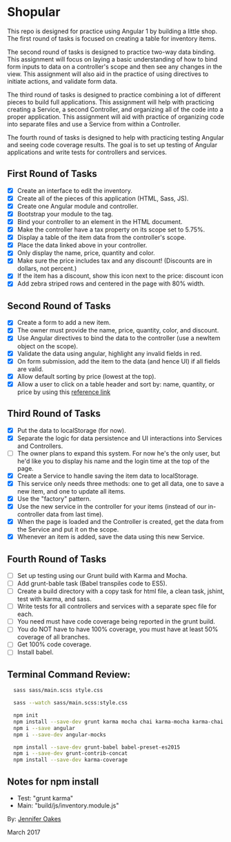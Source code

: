 # Shopular

This repo is designed for practice using Angular 1 by building a little shop. The first round of tasks is focused on creating a table for inventory items.

The second round of tasks is designed to practice two-way data binding. This assignment will focus on laying a basic understanding of how to bind form inputs to data on a controller's scope and then see any changes in the view. This assignment will also aid in the practice of using directives to initiate actions, and validate form data.

The third round of tasks is designed to practice combining a lot of different pieces to build full applications. This assignment will help with practicing creating a Service, a second Controller, and organizing all of the code into a proper application. This assignment will aid with practice of organizing code into separate files and use a Service from within a Controller.

The fourth round of tasks is designed to help with practicing testing Angular and seeing code coverage results. The goal is to set up testing of Angular applications and write tests for controllers and services.

## First Round of Tasks
- [X] Create an interface to edit the inventory.
- [X] Create all of the pieces of this application (HTML, Sass, JS).
- [X] Create one Angular module and controller.
- [X] Bootstrap your module to the <html> tag.
- [X] Bind your controller to an element in the HTML document.
- [X] Make the controller have a tax property on its scope set to 5.75%.
- [X] Display a table of the item data from the controller's scope.
- [X] Place the data linked above in your controller.
- [X] Only display the name, price, quantity and color.
- [X] Make sure the price includes tax and any discount! (Discounts are in dollars, not percent.)
- [X] If the item has a discount, show this icon next to the price: discount icon
- [X] Add zebra striped rows and centered in the page with 80% width.

## Second Round of Tasks
- [X] Create a form to add a new item.
- [X] The owner must provide the name, price, quantity, color, and discount.
- [X] Use Angular directives to bind the data to the controller (use a newItem object on the scope).
- [X] Validate the data using angular, highlight any invalid fields in red.
- [X] On form submission, add the item to the data (and hence UI) if all fields are valid.
- [X] Allow default sorting by price (lowest at the top).
- [X] Allow a user to click on a table header and sort by: name, quantity, or price by using this [reference link](https://scotch.io/tutorials/sort-and-filter-a-table-using-angular)

## Third Round of Tasks
- [X] Put the data to localStorage (for now).
- [X] Separate the logic for data persistence and UI interactions into Services and Controllers.
- [ ] The owner plans to expand this system. For now he's the only user, but he'd like you to display his name and the login time at the top of the page.
- [X] Create a Service to handle saving the item data to localStorage.
- [X] This service only needs three methods: one to get all data, one to save a new item, and one to update all items.
- [X] Use the "factory" pattern.
- [X] Use the new service in the controller for your items (instead of our in-controller data from last time).
- [X] When the page is loaded and the Controller is created, get the data from the Service and put it on the scope.
- [X] Whenever an item is added, save the data using this new Service.

## Fourth Round of Tasks
- [ ] Set up testing using our Grunt build with Karma and Mocha.
- [ ] Add grunt-bable task (Babel transpiles code to ES5).
- [ ] Create a build directory with a copy task for html file, a clean task, jshint, test with karma, and sass.
- [ ] Write tests for all controllers and services with a separate spec file for each.
- [ ] You need must have code coverage being reported in the grunt build.
- [ ] You do NOT have to have 100% coverage, you must have at least 50% coverage of all branches.
- [ ] Get 100% code coverage.
- [ ] Install babel.

## Terminal Command Review:
```sh
  sass sass/main.scss style.css

  sass --watch sass/main.scss:style.css

  npm init
  npm install --save-dev grunt karma mocha chai karma-mocha karma-chai grunt-karma karma-chrome-launcher
  npm i --save angular
  npm i --save-dev angular-mocks

  npm install --save-dev grunt-babel babel-preset-es2015
  npm i --save-dev grunt-contrib-concat
  npm install --save-dev karma-coverage

```

## Notes for npm install
- Test: "grunt karma"
- Main: "build/js/inventory.module.js"

By: [Jennifer Oakes](https://www.linkedin.com/in/jennifernicoleoakes/)

March 2017
